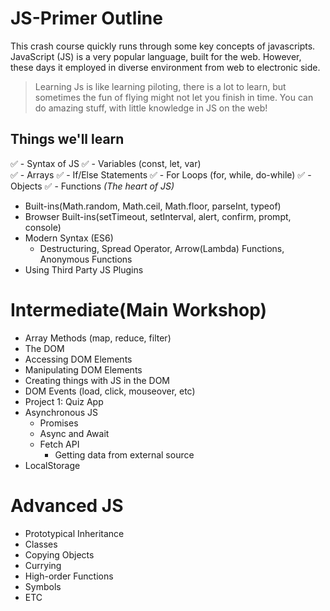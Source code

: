 # JS-Primer Outline

This crash course quickly runs through some key concepts of javascripts. JavaScript (JS) is a very popular language, built for the web. However, these days it employed in diverse environment from web to electronic side.

> Learning Js is like learning piloting, there is a lot to learn, but sometimes the fun of flying might not let you finish in time. You can do amazing stuff, with little knowledge in JS on the web!

## Things we'll learn  

✅ - Syntax of JS
✅ - Variables (const, let, var)  
✅ - Arrays
✅ - If/Else Statements
✅ - For Loops (for, while, do-while)
✅ - Objects
✅ - Functions _(The heart of JS)_
- Built-ins(Math.random, Math.ceil, Math.floor, parseInt, typeof)
- Browser Built-ins(setTimeout, setInterval, alert, confirm, prompt, console)
- Modern Syntax (ES6)
  - Destructuring, Spread Operator, Arrow(Lambda) Functions, Anonymous Functions
- Using Third Party JS Plugins

# Intermediate(Main Workshop)

- Array Methods (map, reduce, filter)
- The DOM
- Accessing DOM Elements
- Manipulating DOM Elements
- Creating things with JS in the DOM
- DOM Events (load, click, mouseover, etc)
- Project 1: Quiz App
- Asynchronous JS
  - Promises
  - Async and Await
  - Fetch API
    - Getting data from external source
- LocalStorage

# Advanced JS

- Prototypical Inheritance
- Classes
- Copying Objects
- Currying
- High-order Functions
- Symbols
- ETC

